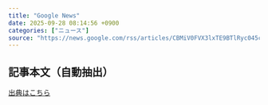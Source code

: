 ```yaml
---
title: "Google News"
date: 2025-09-28 08:14:56 +0900
categories: ["ニュース"]
source: "https://news.google.com/rss/articles/CBMiV0FVX3lxTE9BTlRyc045cWpCQkxXVEdCQXo0Mmk5UGotbXNua3BjSi1ad29WNzczejMwMTBBVVdYNGxDZ2lXbGhEWUVraUhIWEpyaG16UW9wRmg0bFpqSQ?oc=5"
---
```


## 記事本文（自動抽出）
<body class="y0K44d EA71Tc" id="readabilityBody"></body>

[出典はこちら](https://news.google.com/rss/articles/CBMiV0FVX3lxTE9BTlRyc045cWpCQkxXVEdCQXo0Mmk5UGotbXNua3BjSi1ad29WNzczejMwMTBBVVdYNGxDZ2lXbGhEWUVraUhIWEpyaG16UW9wRmg0bFpqSQ?oc=5)

